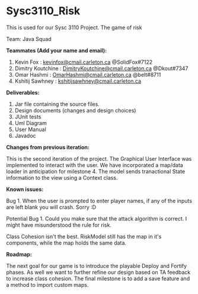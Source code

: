# Sysc3110_Risk
This is used for our Sysc 3110 Project. The game of risk

Team: Java Squad


__Teammates (Add your name and email):__
1. Kevin Fox : kevinfox@cmail.carleton.ca @SolidFox#7122
2. Dimitry Koutchine : DimitryKoutchine@cmail.carleton.ca @Dkout#7347
3. Omar Hashmi : OmarHashmi@cmail.carleton.ca @belt#8711
4. Kshitij Sawhney : kshitijsawhney@cmail.carleton.ca

__Deliverables:__
1. Jar file containing the source files.
2. Design documents (changes and design choices)
3. JUnit tests
4. Uml Diagram 
5. User Manual
6. Javadoc 

__Changes from previous iteration:__

This is the second iteration of the project. The Graphical User Interface was implemented to interact with the user.
We have incorporated a map/data loader in anticipation for milestone 4. 
The model sends tranactional State information to the view using a Context class.

__Known issues:__

Bug 1. When the user is prompted to enter player names, if any of the inputs are left blank you will crash. Sorry :D

Potential Bug 1. Could you make sure that the attack algorithm is correct. I might have misunderstood the rule for risk.

Class Cohesion isn't the best. RiskModel still has the map in it's components, while the map holds the same data.

__Roadmap:__

The next goal for our game is to introduce the playable Deploy and Fortify phases.
As well we want to further refine our design based on TA feedback to increase class cohesion.
The final milestone is to add a save feature and a method to import custom maps.


